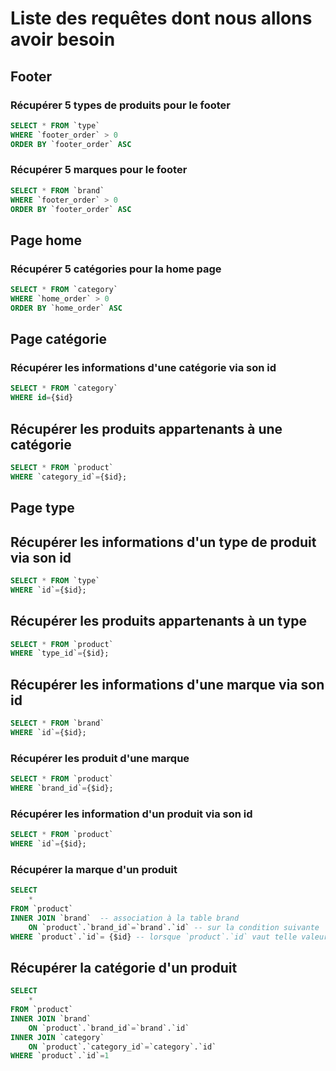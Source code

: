# Liste des requêtes dont nous allons avoir besoin

## Footer

### Récupérer 5 types de produits pour le footer
```sql
SELECT * FROM `type`
WHERE `footer_order` > 0
ORDER BY `footer_order` ASC
```

###  Récupérer 5 marques pour le footer
```sql
SELECT * FROM `brand`
WHERE `footer_order` > 0
ORDER BY `footer_order` ASC
```

## Page home

### Récupérer 5 catégories pour la home page
```sql
SELECT * FROM `category`
WHERE `home_order` > 0
ORDER BY `home_order` ASC
```

## Page catégorie

### Récupérer les informations d'une catégorie via son id
```sql
SELECT * FROM `category`
WHERE id={$id}
```

## Récupérer les produits appartenants à une catégorie
```sql
SELECT * FROM `product`
WHERE `category_id`={$id};
```



## Page type

## Récupérer les informations d'un type de produit via son id
```sql
SELECT * FROM `type`
WHERE `id`={$id};
```
## Récupérer les produits appartenants à un type
```sql
SELECT * FROM `product`
WHERE `type_id`={$id};
```

## Récupérer les informations d'une marque via son id
```sql
SELECT * FROM `brand`
WHERE `id`={$id};
```

### Récupérer les produit d'une marque
```sql
SELECT * FROM `product`
WHERE `brand_id`={$id};
```

### Récupérer les information d'un produit via son id
```sql
SELECT * FROM `product`
WHERE `id`={$id};
```
### Récupérer la marque d'un produit
```sql
SELECT
    *
FROM `product`
INNER JOIN `brand`  -- association à la table brand
    ON `product`.`brand_id`=`brand`.`id` -- sur la condition suivante
WHERE `product`.`id`= {$id} -- lorsque `product`.`id` vaut telle valeur
```

## Récupérer la catégorie d'un produit
```sql
SELECT
    *
FROM `product`
INNER JOIN `brand`
    ON `product`.`brand_id`=`brand`.`id`
INNER JOIN `category`
    ON `product`.`category_id`=`category`.`id`
WHERE `product`.`id`=1
```


